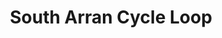 ---
layout: routes
title:  "South Arran Cycle Loop"
location: "Isle of Arran"
weatherLocation: "Brodick"
region: "North Ayrshire"
routeAssetsPathBase: "/assets/routes/south-arran-cycle-loop/South_Arran_Cycle_Loop"
heroImagePath: "/assets/routes/south-arran-cycle-loop/images/P1000343.jpg"
heroImageAlt: "View of Goatfell from Brodick Harbour"
heroImageCredit: "Kelly Marshall"
summary: "This route around the south half of Arran includes a challenging climb up the string road and provides plenty of opportunities for spotting wildlife"
lead: "The Isle of Arran has been described as Scotland in miniature. To the north are jagged mountains and to the south are rolling green lowland hills. Beautiful coastline surrounds the entire island. This trip takes in the undulating south of the island and is possible to complete in one day, although it's worth taking your time and spending at least a couple of days soaking up the scenery."
distanceMiles: "34"
distanceKilometres: "56"
durationHours: "5"
ascent: "3,156 ft"
difficultyLevel: "Strenuous"
terrain: "Tarmac"
startPoint: "Brodick Ferry Terminal"
endPoint: "Brodick Ferry Terminal"
howToGetThere: "<p>The Isle of Arran is easily <a class=\"text-warning\" href=\"https://www.calmac.co.uk/article/2906/Arran-Ardrossan---Brodick\" target=\"_blank\">reached via ferry</a> from the town of Ardrossan and the ferry terminal is right beside <a class=\"text-warning\" href=\"https://www.scotrail.co.uk/plan-your-journey/stations-and-facilities/ads\" target=\"_blank\" rel=\"noreferrer\">Ardrossan Harbour railway station.</a></p>"
plotARouteID: "996002"
stages:
  - number: 1
    description: "When departing from the Brodick Ferry Terminal, head south on the A841."
    imagePath: "/assets/routes/south-arran-cycle-loop/images/P1110064.JPG"
    imageDescription: "Brodick Harbour with Caledonian MacBrayne Ferry"
    imageCredit: "Kelly Marshall"
    creditHref: "http://www.flickr.com/photos/skitnica71/"
  - number: 2
    description: "Turn right at the sign for West B880, Blackwaterfoot where you will face a challenging ascent up the famous String Road."
    imagePath: "/assets/routes/south-arran-cycle-loop/images/P1160704.jpg"
    imageDescription: "The String Road"
    imageCredit: "Kelly Marshall"
    creditHref: "http://www.flickr.com/photos/skitnica71/"
  - number: 3
    description: "Turn left on the A841 at the sign toward Lagg, Whiting Bay and Lamlash"
    imagePath: "/assets/routes/south-arran-cycle-loop/images/P1100878.jpg"
    imageDescription: "Overlooking Pladda"
    imageCredit: "Kelly Marshall"
    creditHref: "http://www.flickr.com/photos/skitnica71/"
  - number: 4
    description: "Continue along the undulating road around the south of the island, taking in spectacular views of the sea."
    imagePath: "/assets/routes/south-arran-cycle-loop/images/P1110031.jpg"
    imageDescription: "View back to Kildonan"
    imageCredit: "Kelly Marshall"
    creditHref: "http://www.flickr.com/photos/skitnica71/"
  - number: 5
    description: "Pass through Whiting Bay and Lamlash and climb one last hill up the A841 before descending back to the start point in Brodick."
    imagePath: "/assets/routes/south-arran-cycle-loop/images/P1000611.jpg"
    imageDescription: "Toward Lamlash with view of the Holy Isle"
    imageCredit: "Kelly Marshall"
    creditHref: "http://www.flickr.com/photos/skitnica71/"
gallery:
  - imagePath: "/assets/routes/south-arran-cycle-loop/images/P1340327.JPG"
    imageDescription: "Seals"
    imageCredit: "Kelly Marshall"
    creditHref: "http://www.flickr.com/photos/skitnica71/"
  - imagePath: "/assets/routes/south-arran-cycle-loop/images/P1030015.jpg"
    imageDescription: "Kildonan"
    imageCredit: "Kelly Marshall"
    creditHref: "http://www.flickr.com/photos/skitnica71/"
  - imagePath: "/assets/routes/south-arran-cycle-loop/images/P1030142.jpg"
    imageDescription: "Rock pool"
    imageCredit: "Kelly Marshall"
    creditHref: "http://www.flickr.com/photos/skitnica71/"
  - imagePath: "/assets/routes/south-arran-cycle-loop/images/P1030373.jpg"
    imageDescription: "Arran residents"
    imageCredit: "Kelly Marshall"
    creditHref: "http://www.flickr.com/photos/skitnica71/"
  - imagePath: "/assets/routes/south-arran-cycle-loop/images/P1170446.jpg"
    imageDescription: "Chillin'"
    imageCredit: "Kelly Marshall"
    creditHref: "http://www.flickr.com/photos/skitnica71/"
  - imagePath: "/assets/routes/south-arran-cycle-loop/images/P1260770.JPG"
    imageDescription: "Mother Goose"
    imageCredit: "Kelly Marshall"
    creditHref: "http://www.flickr.com/photos/skitnica71/"
  - imagePath: "/assets/routes/south-arran-cycle-loop/images/P1420059.jpg"
    imageDescription: "Pladda from Kildonan"
    imageCredit: "Kelly Marshall"
    creditHref: "http://www.flickr.com/photos/skitnica71/"
reviews:
  - rating: "5"
    imagePath: "https://avatars.dicebear.com/v2/male/john.svg?options[mood][]=happy"
    name: "Mitchell Campbell"
    description: "I've done this route a few times already. Another alternate is to do the String Road and return via the Ross Road, if you want to do two big climbs in one day."
  - rating: "2"
    imagePath: "https://avatars.dicebear.com/v2/female/john.svg?options[mood][]=happy"
    name: "Jeanette Bloomenthal"
    description: "This route is okay but I much prefer doing the north loop of Arran, as it's a bit more relaxing apart from one big climb."
  - rating: "5"
    imagePath: "https://avatars.dicebear.com/v2/female/test.svg?options[mood][]=happy"
    name: "Audrey Winter"
    description: "I'm coming to Scotland next year with my husband and this route looks spectacular! Definitely on my todo list!"
---
